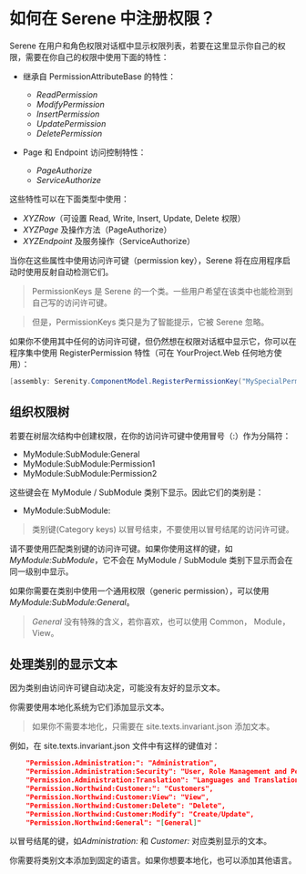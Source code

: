 # 如何在 Serene 中注册权限？

Serene 在用户和角色权限对话框中显示权限列表，若要在这里显示你自己的权限，需要在你自己的权限中使用下面的特性：

- 继承自 PermissionAttributeBase 的特性：
    - *ReadPermission*
    - *ModifyPermission*
    - *InsertPermission* 
    - *UpdatePermission*
    - *DeletePermission*


- Page 和 Endpoint 访问控制特性：
    - *PageAuthorize*
    - *ServiceAuthorize*

这些特性可以在下面类型中使用：

- *XYZRow*（可设置 Read, Write, Insert, Update, Delete 权限）
- *XYZPage* 及操作方法（PageAuthorize）
- *XYZEndpoint* 及服务操作（ServiceAuthorize）

当你在这些属性中使用访问许可键（permission key），Serene 将在应用程序启动时使用反射自动检测它们。

> PermissionKeys 是 Serene 的一个类。一些用户希望在该类中也能检测到自己写的访问许可键。

> 但是，PermissionKeys 类只是为了智能提示，它被 Serene 忽略。

如果你不使用其中任何的访问许可键，但仍然想在权限对话框中显示它，你可以在程序集中使用 RegisterPermission 特性（可在 YourProject.Web 任何地方使用）：

```cs
[assembly: Serenity.ComponentModel.RegisterPermissionKey("MySpecialPermissionKey")]
```

## 组织权限树

若要在树层次结构中创建权限，在你的访问许可键中使用冒号（:）作为分隔符：

- MyModule:SubModule:General
- MyModule:SubModule:Permission1
- MyModule:SubModule:Permission2

这些键会在 MyModule / SubModule 类别下显示。因此它们的类别是：

- MyModule:SubModule:

> 类别键(Category keys) 以冒号结束，不要使用以冒号结尾的访问许可键。

请不要使用匹配类别键的访问许可键。如果你使用这样的键，如 *MyModule:SubModule*，它不会在 MyModule / SubModule 类别下显示而会在同一级别中显示。

如果你需要在类别中使用一个通用权限（generic permission），可以使用 *MyModule:SubModule:General*。

> *General* 没有特殊的含义，若你喜欢，也可以使用 Common， Module， View。

## 处理类别的显示文本

因为类别由访问许可键自动决定，可能没有友好的显示文本。

你需要使用本地化系统为它们添加显示文本。

> 如果你不需要本地化，只需要在 site.texts.invariant.json 添加文本。

例如，在 site.texts.invariant.json 文件中有这样的键值对：

```json
    "Permission.Administration:": "Administration",
    "Permission.Administration:Security": "User, Role Management and Permissions",
    "Permission.Administration:Translation": "Languages and Translations",
    "Permission.Northwind:Customer:": "Customers",
    "Permission.Northwind:Customer:View": "View",
    "Permission.Northwind:Customer:Delete": "Delete",
    "Permission.Northwind:Customer:Modify": "Create/Update",
    "Permission.Northwind:General": "[General]"
```

以冒号结尾的键，如*Administration:* 和 *Customer:* 对应类别显示的文本。

你需要将类别文本添加到固定的语言。如果你想要本地化，也可以添加其他语言。